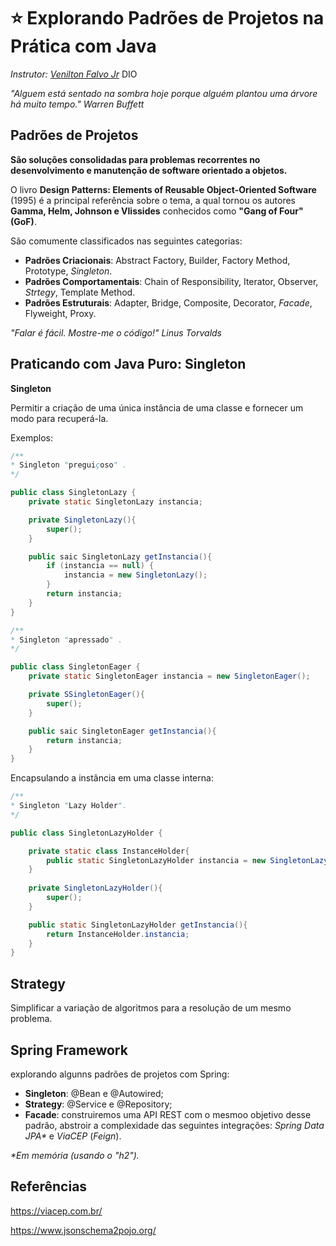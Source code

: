 # :star: Explorando Padrões de Projetos na Prática com Java

_Instrutor: [Venilton Falvo Jr](https://linkedin.com/in/falvojr)_
DIO

_"Alguem está sentado na sombra hoje porque alguém plantou uma árvore há muito tempo." Warren Buffett_

## Padrões de Projetos

**São soluções consolidadas para problemas recorrentes no desenvolvimento e manutenção de software orientado a objetos.**

O livro **Design Patterns: Elements of Reusable Object-Oriented Software** (1995) é a principal referência sobre o tema, a qual tornou os autores **Gamma, Helm, Johnson e Vlissides** conhecidos como **"Gang of Four" (GoF)**.

São comumente classificados nas seguintes categorias:

- **Padrões Criacionais**: Abstract Factory, Builder, Factory Method, Prototype, _Singleton_.
- **Padrões Comportamentais**: Chain of Responsibility, Iterator, Observer, _Strtegy_, Template Method.
- **Padrões Estruturais**: Adapter, Bridge, Composite, Decorator, _Facade_, Flyweight, Proxy.

_"Falar é fácil. Mostre-me o código!" Linus Torvalds_

## Praticando com Java Puro: Singleton

**Singleton**

Permitir a criação de uma única instância de uma classe e fornecer um modo para recuperá-la.

Exemplos:

~~~~java
/**
* Singleton "preguiçoso" .
*/

public class SingletonLazy {
    private static SingletonLazy instancia;

    private SingletonLazy(){
        super();
    }

    public saic SingletonLazy getInstancia(){
        if (instancia == null) {
            instancia = new SingletonLazy();
        }
        return instancia;
    }
}
~~~~

~~~~java
/**
* Singleton "apressado" .
*/

public class SingletonEager {
    private static SingletonEager instancia = new SingletonEager();

    private SSingletonEager(){
        super();
    }

    public saic SingletonEager getInstancia(){
        return instancia;
    }
}
~~~~

Encapsulando a instância em uma classe interna:

~~~~java
/**
* Singleton "Lazy Holder".
*/

public class SingletonLazyHolder {

    private static class InstanceHolder{
        public static SingletonLazyHolder instancia = new SingletonLazyHolder();
    }
    
    private SingletonLazyHolder(){
        super();
    }

    public static SingletonLazyHolder getInstancia(){
        return InstanceHolder.instancia;
    }
}
~~~~

## Strategy

Simplificar a variação de algoritmos para a resolução de um mesmo problema.

## Spring Framework

explorando algunns padrões de projetos com Spring:

- **Singleton**: @Bean e @Autowired;
- **Strategy**: @Service e @Repository;
- **Facade**: construiremos uma API REST com o mesmoo objetivo desse padrão, abstroir a complexidade das seguintes integrações: _Spring Data JPA*_ e _ViaCEP_ (_Feign_).

_*Em memória (usando o "h2")._

## Referências

https://viacep.com.br/

https://www.jsonschema2pojo.org/